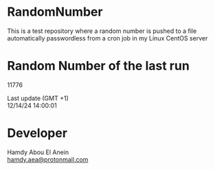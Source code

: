 # RandomNumber    
This is a test repository where a random number is pushed to a file automatically passwordless from a cron job in my Linux CentOS server    
# Random Number of the last run   
11776
      
Last update (GMT +1)    
12/14/24 14:00:01
# Developer    
Hamdy Abou El Anein   
hamdy.aea@protonmail.com

